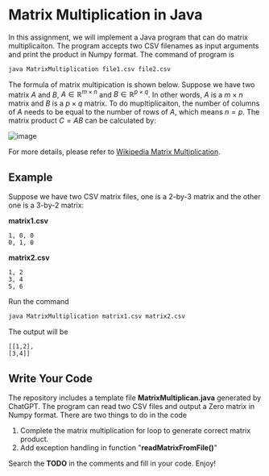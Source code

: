 # Matrix Multiplication in Java

In this assignment, we will implement a Java program that can do matrix multiplicaiton. The program accepts two CSV filenames as input arguments and print the product in Numpy format. The command of program is
```bash
java MatrixMultiplication file1.csv file2.csv
```

The formula of matrix multipication is shown below. Suppose we have two matrix $A$ and $B$, 
$A \in \mathbb{R}^{m \times n}$ and $B \in \mathbb{R}^{p \times q}$. In other words, $A$ is a $m \times n$ matrix and $B$ is a $p \times q$ matrix. To do mupltiplicaiton, the number of columns of $A$ needs to be equal to the number of rows of $A$, which means $n = p$. The matrix product $C = AB$ can be calculated by:

![image](https://user-images.githubusercontent.com/100684266/224528638-1797f5fe-0548-4fd3-8257-b229067d4388.png)


For more details, please refer to [Wikipedia Matrix Multiplication](https://en.wikipedia.org/wiki/Matrix_multiplication).


## Example 
Suppose we have two CSV matrix files, one is a 2-by-3 matrix and the other one is a 3-by-2 matrix:

**matrix1.csv**
```
1, 0, 0
0, 1, 0
```

**matrix2.csv**
```
1, 2
3, 4
5, 6
```

Run the command
```bash
java MatrixMultiplication matrix1.csv matrix2.csv
```

The output will be
```
[[1,2],
[3,4]]
```

## Write Your Code

The repository includes a template file **MatrixMultiplican.java** generated by ChatGPT. The program can read two CSV files and output a Zero matrix in Numpy format. There are two things to do in the code
1. Complete the matrix multiplication for loop to generate correct matrix product.
2. Add exception handling in function "**readMatrixFromFile()**"

Search the **TODO** in the comments and fill in your code. Enjoy!

